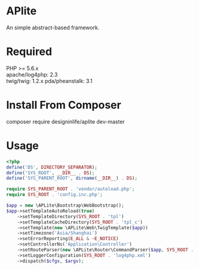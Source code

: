 # APlite
An simple abstract-based framework.

# Required
PHP >= 5.6.x  
apache/log4php: 2.3  
twig/twig: 1.2.x
pda/pheanstalk: 3.1

# Install From Composer
composer require designinlife/aplite dev-master

# Usage
```php
<?php
define('DS', DIRECTORY_SEPARATOR);
define('SYS_ROOT', __DIR__ . DS);
define('SYS_PARENT_ROOT', dirname(__DIR__) . DS);

require SYS_PARENT_ROOT . 'vendor/autoload.php';
require SYS_ROOT . 'config.inc.php';

$app = new \APLite\Bootstrap\WebBootstrap();
$app->setTemplateAutoReload(true)
    ->setTemplateDirectory(SYS_ROOT . 'tpl')
    ->setTemplateCacheDirectory(SYS_ROOT . 'tpl_c')
    ->setTemplate(new \APLite\Web\TwigTemplate($app))
    ->setTimezone('Asia/Shanghai')
    ->setErrorReporting(E_ALL & ~E_NOTICE)
    ->setControllerNs('Application\Controller')
    ->setRouteParser(new \APLite\Router\CommandParser($app, SYS_ROOT . 'cmd.inc.php'))
    ->setLoggerConfiguration(SYS_ROOT . 'log4php.xml')
    ->dispatch($cfgs, $argv);
```

